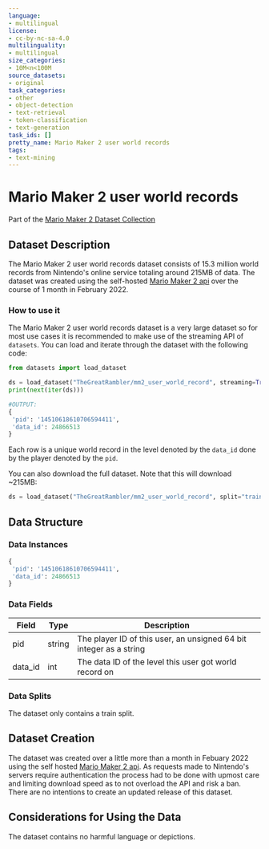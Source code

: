 ```yaml
---
language:
- multilingual
license:
- cc-by-nc-sa-4.0
multilinguality:
- multilingual
size_categories:
- 10M<n<100M
source_datasets:
- original
task_categories:
- other
- object-detection
- text-retrieval
- token-classification
- text-generation
task_ids: []
pretty_name: Mario Maker 2 user world records
tags:
- text-mining
---
```


# Mario Maker 2 user world records
Part of the [Mario Maker 2 Dataset Collection](https://tgrcode.com/posts/mario_maker_2_datasets)

## Dataset Description
The Mario Maker 2 user world records dataset consists of 15.3 million world records from Nintendo's online service totaling around 215MB of data. The dataset was created using the self-hosted [Mario Maker 2 api](https://tgrcode.com/posts/mario_maker_2_api) over the course of 1 month in February 2022.

### How to use it
The Mario Maker 2 user world records dataset is a very large dataset so for most use cases it is recommended to make use of the streaming API of `datasets`. You can load and iterate through the dataset with the following code:

```python
from datasets import load_dataset

ds = load_dataset("TheGreatRambler/mm2_user_world_record", streaming=True, split="train")
print(next(iter(ds)))

#OUTPUT:
{
 'pid': '14510618610706594411',
 'data_id': 24866513
}
```
Each row is a unique world record in the level denoted by the `data_id` done by the player denoted by the `pid`.

You can also download the full dataset. Note that this will download ~215MB:
```python
ds = load_dataset("TheGreatRambler/mm2_user_world_record", split="train")
```

## Data Structure

### Data Instances

```python
{
 'pid': '14510618610706594411',
 'data_id': 24866513
}
```

### Data Fields

|Field|Type|Description|
|---|---|---|
|pid|string|The player ID of this user, an unsigned 64 bit integer as a string|
|data_id|int|The data ID of the level this user got world record on|

### Data Splits

The dataset only contains a train split.

<!-- TODO create detailed statistics -->

## Dataset Creation

The dataset was created over a little more than a month in Febuary 2022 using the self hosted [Mario Maker 2 api](https://tgrcode.com/posts/mario_maker_2_api). As requests made to Nintendo's servers require authentication the process had to be done with upmost care and limiting download speed as to not overload the API and risk a ban. There are no intentions to create an updated release of this dataset.

## Considerations for Using the Data

The dataset contains no harmful language or depictions.
